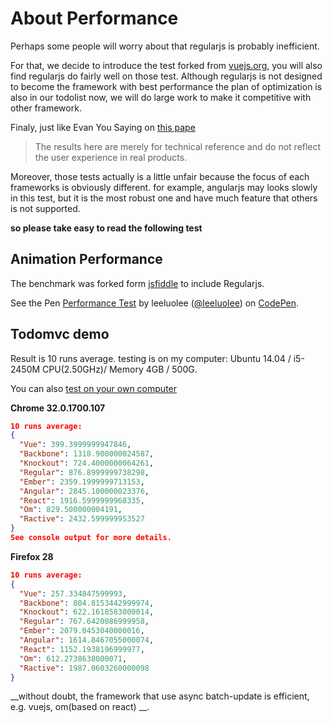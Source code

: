 # About  Performance 


Perhaps some people will worry about that regularjs is probably inefficient.

For that, we decide to introduce the test forked from [vuejs.org](vuejs.org), you will also find regularjs do fairly well on those test. Although regularjs is not designed to become the framework with best performance the plan of optimization  is also in our todolist now, we will do large work to make it competitive with other framework.

Finaly, just like Evan You Saying on [this pape](http://vuejs.org/perf/index.html)
>  The results here are merely for technical reference and do not reflect the user experience in real products.

Moreover, those tests actually is a little unfair because the focus of each frameworks is obviously different. for example,  angularjs may looks slowly in this test, but it is the most robust one and have much feature that others is not supported. 

__so please take easy to read the following test__

## Animation Performance

The benchmark was forked form [jsfiddle](http://jsfiddle.net/rich_harris/R9HRM/) to include Regularjs. 

<p data-height="400" data-theme-id="480" data-slug-hash="gDnxq" data-default-tab="result" class='codepen'>See the Pen <a href='http://codepen.io/leeluolee/pen/gDnxq/'>Performance Test</a> by leeluolee (<a href='http://codepen.io/leeluolee'>@leeluolee</a>) on <a href='http://codepen.io'>CodePen</a>.</p>


## Todomvc demo

Result is 10 runs average. testing is on my computer: Ubuntu 14.04 / i5-2450M CPU(2.50GHz)/ Memory 4GB / 500G.

You can also [test on your own computer](/perf/todomvc-benchmark/index.html)

__Chrome 32.0.1700.107__

```json
10 runs average:
{
  "Vue": 399.3999999947846,
  "Backbone": 1318.900000024587,
  "Knockout": 724.4000000064261,
  "Regular": 876.8999999738298,
  "Ember": 2359.1999999713153,
  "Angular": 2845.100000023376,
  "React": 1916.5999999968335,
  "Om": 829.500000004191,
  "Ractive": 2432.599999953527
}
See console output for more details.
```


__Firefox 28__

```json
10 runs average:
{
  "Vue": 257.334847599993,
  "Backbone": 804.8153442999974,
  "Knockout": 622.1618583000014,
  "Regular": 767.6420086999958,
  "Ember": 2079.0453040000016,
  "Angular": 1614.8467055000074,
  "React": 1152.1938196999977,
  "Om": 612.2738638000071,
  "Ractive": 1987.0603260000098
}
```


__without doubt, the framework that use async batch-update is efficient, e.g. vuejs, om(based on react) __.



